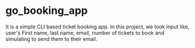 # go_booking_app
It is a simple CLI based ticket booking app.
In this project, we took input like, user's First name, last name, email, number of tickets to book and simulating to send them to their email.
